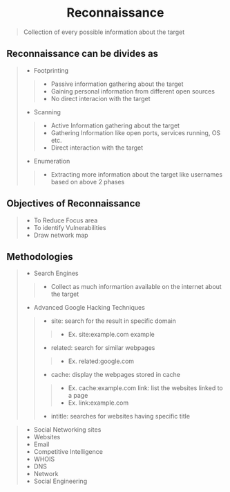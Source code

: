 # <center>Reconnaissance</center>
> Collection of every possible information about the target
## Reconnaissance can be divides as
> * Footprinting
>> * Passive information gathering about the target
>> * Gaining personal information from different open sources
>> * No direct interacion with the target
> * Scanning 
>> * Active Information gathering about the target
>> * Gathering Information like open ports, services running, OS etc.
>> * Direct interaction with the target
> * Enumeration
>> * Extracting more information about the target like usernames based on above 2 phases

## Objectives of Reconnaissance
> * To Reduce Focus area
> * To identify Vulnerabilities
> * Draw network map

## Methodologies
> * Search Engines
>> * Collect as much informartion available on the internet about the target
> * Advanced Google Hacking Techniques
>> * site: search for the result in specific domain
>>> * Ex. site:example.com example
>> * related: search for similar webpages
>>> * Ex. related:google.com
>> * cache: display the webpages stored in cache
>>> * Ex. cache:example.com 
>> link: list the websites linked to a page
>>> * Ex. link:example.com
>> * intitle: searches for websites having specific title

> * Social Networking sites
> * Websites
> * Email
> * Competitive Intelligence
> * WHOIS
> * DNS
> * Network 
> * Social Engineering

